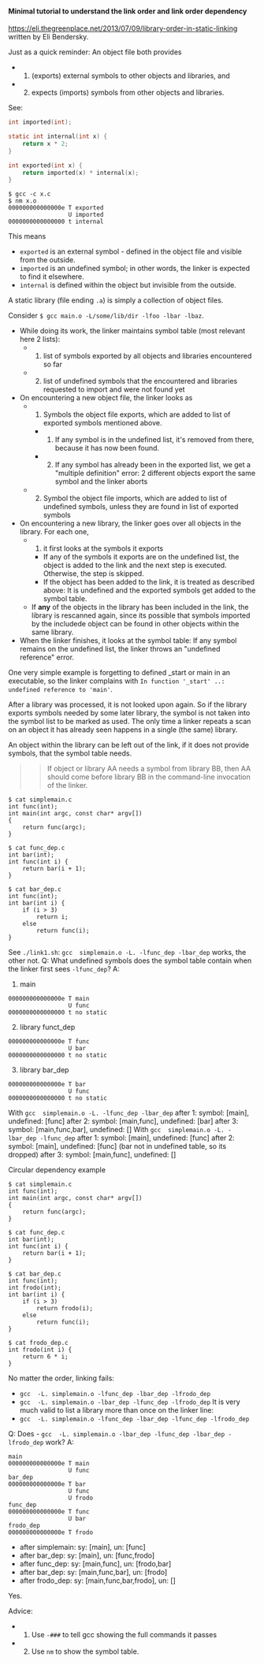 #### Minimal tutorial to understand the link order and link order dependency ####

https://eli.thegreenplace.net/2013/07/09/library-order-in-static-linking written by Eli Bendersky.

Just as a quick reminder: An object file both provides
- 1. (exports) external symbols to other objects and libraries, and
- 2. expects (imports) symbols from other objects and libraries.

See:
```c
int imported(int);

static int internal(int x) {
    return x * 2;
}

int exported(int x) {
    return imported(x) * internal(x);
}
```
```
$ gcc -c x.c
$ nm x.o
000000000000000e T exported
                 U imported
0000000000000000 t internal
```

This means
- `exported` is an external symbol - defined in the object file and visible from the outside.
- `imported` is an undefined symbol; in other words, the linker is expected to find it elsewhere.
- `internal` is defined within the object but invisible from the outside.

A static library (file ending `.a`) is simply a collection of object files.

Consider `$ gcc main.o -L/some/lib/dir -lfoo -lbar -lbaz`.


- While doing its work, the linker maintains symbol table (most relevant here 2 lists):
  * 1. list of symbols exported by all objects and libraries encountered so far
  * 2. list of undefined symbols that the encountered and libraries requested to import and were not found yet
- On encountering a new object file, the linker looks as
  * 1. Symbols the object file exports, which are added to list of exported symbols mentioned above.
    - 1. If any symbol is in the undefined list, it's removed from there, because it has now been found.
    - 2. If any symbol has already been in the exported list, we get a "multiple definition" error: 2 different
    objects export the same symbol and the linker aborts
  * 2. Symbol the object file imports, which are added to list of undefined symbols, unless they are found in
    list of exported symbols
- On encountering a new library, the linker goes over all objects in the library. For each one,
  * 1. it first looks at the symbols it exports
    - If any of the symbols it exports are on the undefined list, the object is added to the link and the next
      step is executed. Otherwise, the step is skipped.
    - If the object has been added to the link, it is treated as described above: It is undefined and the 
      exported symbols get added to the symbol table.
  * If **any** of the objects in the library has been included in the link, the library is rescanned again,
    since its possible that symbols imported by the includede object can be found in other objects within
    the same library.
- When the linker finishes, it looks at the symbol table: If any symbol remains on the undefined list,
  the linker throws an "undefined reference" error.
  
One very simple example is forgetting to defined _start or main in an executable, so the linker
complains with `In function '_start' ..: undefined reference to 'main'`.

After a library was processed, it is not looked upon again. So if the library exports symbols needed
by some later library, the symbol is not taken into the symbol list to be marked as used.
The only time a linker repeats a scan on an object it has already seen happens in a single (the same) library.

An object within the library can be left out of the link, if it does not provide symbols, that the
symbol table needs.

>> If object or library AA needs a symbol from library BB, 
>> then AA should come before library BB in the command-line invocation of the linker.

```
$ cat simplemain.c
int func(int);
int main(int argc, const char* argv[])
{
    return func(argc);
}

$ cat func_dep.c
int bar(int);
int func(int i) {
    return bar(i + 1);
}

$ cat bar_dep.c
int func(int);
int bar(int i) {
    if (i > 3)
        return i;
    else
        return func(i);
}
```
See `./link1.sh`: `gcc  simplemain.o -L. -lfunc_dep -lbar_dep` works, the other not.
Q: What undefined symbols does the symbol table contain when the linker first sees `-lfunc_dep`?
A: 
1. main
```
000000000000000e T main
                 U func
0000000000000000 t no static
```
2. library funct_dep
```
000000000000000e T func
                 U bar
0000000000000000 t no static
```
3. library bar_dep
```
000000000000000e T bar
                 U func
0000000000000000 t no static
```
With `gcc  simplemain.o -L. -lfunc_dep -lbar_dep`
after 1: symbol: [main], undefined: [func]
after 2: symbol: [main,func], undefined: [bar]
after 3: symbol: [main,func,bar], undefined: []
With `gcc  simplemain.o -L. -lbar_dep -lfunc_dep`
after 1: symbol: [main], undefined: [func]
after 2: symbol: [main], undefined: [func] (bar not in undefined table, so its dropped)
after 3: symbol: [main,func], undefined: []

Circular dependency example
```
$ cat simplemain.c
int func(int);
int main(int argc, const char* argv[])
{
    return func(argc);
}

$ cat func_dep.c
int bar(int);
int func(int i) {
    return bar(i + 1);
}

$ cat bar_dep.c
int func(int);
int frodo(int);
int bar(int i) {
    if (i > 3)
        return frodo(i);
    else
        return func(i);
}

$ cat frodo_dep.c
int frodo(int i) {
    return 6 * i;
}
```
No matter the order, linking fails:
- `gcc  -L. simplemain.o -lfunc_dep -lbar_dep -lfrodo_dep`
- `gcc  -L. simplemain.o -lbar_dep -lfunc_dep -lfrodo_dep`
It is very much valid to list a library more than once on the linker line:
- `gcc  -L. simplemain.o -lfunc_dep -lbar_dep -lfunc_dep -lfrodo_dep`

Q: Does - `gcc  -L. simplemain.o -lbar_dep -lfunc_dep -lbar_dep -lfrodo_dep` work?
A:
```
main
000000000000000e T main
                 U func
bar_dep
000000000000000e T bar
                 U func
                 U frodo
func_dep
000000000000000e T func
                 U bar
frodo_dep
000000000000000e T frodo
```

- after simplemain: sy: [main], un: [func]
- after bar_dep: sy: [main], un: [func,frodo]
- after func_dep: sy: [main,func], un: [frodo,bar]
- after bar_dep: sy: [main,func,bar], un: [frodo]
- after frodo_dep: sy: [main,func,bar,frodo], un: []

Yes.

Advice:
- 1. Use `-###` to tell gcc showing the full commands it passes
- 2. Use `nm` to show the symbol table.
